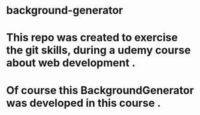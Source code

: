 # background-generator

# This repo was created to exercise the git skills, during a udemy course about web development . 
# Of course this BackgroundGenerator was developed in this course . 
